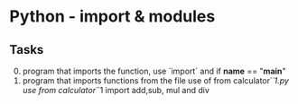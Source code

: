 # Python - import & modules
## Tasks
0.  program that imports the function, use ´import´ and if __name__ == "__main__"
1.  program that imports functions from the file use of from calculator´_´1.py use from  calculator´_´1 import add,sub, mul and div
